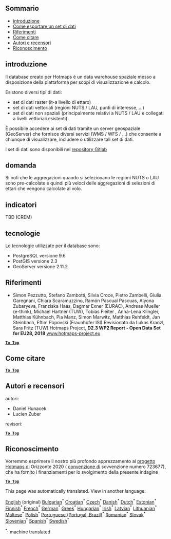 <h2> Sommario </h2><ul><li> <a href="#Introduction">introduzione</a> </li><li> <a href="#How-to-export-a-dataset">Come esportare un set di dati</a> </li><li> <a href="#References">Riferimenti</a> </li><li> <a href="#How-to-cite">Come citare</a> </li><li> <a href="#Authors-and-reviewers">Autori e recensori</a> </li><li> <a href="#acknowledgement">Riconoscimento</a> </li></ul><h2> introduzione </h2><p> Il database creato per Hotmaps è un data warehouse spaziale messo a disposizione della piattaforma per scopi di visualizzazione e calcolo. </p><p> Esistono diversi tipi di dati: </p><ul><li> set di dati raster (it-a livello di ettaro) </li><li> set di dati vettoriali (regioni NUTS / LAU, punti di interesse, ...) </li><li> set di dati non spaziali (principalmente relativi a NUTS / LAU e collegati a livelli vettoriali esistenti) </li></ul><p> È possibile accedere ai set di dati tramite un server geospaziale (GeoServer) che fornisce diversi servizi (WMS / WFS / ...) che consente a chiunque di visualizzare, includere o utilizzare tali set di dati. </p><p> I set di dati sono disponibili nel <a href="https://gitlab.com/hotmaps">repository Gitlab</a> </p><h2> domanda </h2><p> Si noti che le aggregazioni quando si selezionano le regioni NUTS o LAU sono pre-calcolate e quindi più veloci delle aggregazioni di selezioni di ettari che vengono calcolate al volo. </p><h2> indicatori </h2><p> TBD (CREM) </p><h2> tecnologie </h2><p> Le tecnologie utilizzate per il database sono: </p><ul><li> PostgreSQL versione 9.6 </li><li> PostGIS versione 2.3 </li><li> GeoServer versione 2.11.2 </li></ul><h2> Riferimenti </h2><ul><li> Simon Pezzutto, Stefano Zambotti, Silvia Croce, Pietro Zambelli, Giulia Garegnani, Chiara Scaramuzzino, Ramón Pascual Pascuas, Alyona Zubaryeva, Franziska Haas, Dagmar Exner (EURAC), Andreas Mueller (e-think), Michael Hartner (TUW), Tobias Fleiter , Anna-Lena Klingler, Matthias Kühnbach, Pia Manz, Simon Marwitz, Matthias Rehfeldt, Jan Steinbach, Eftim Popovski (Fraunhofer ISI) Revisionato da Lukas Kranzl, Sara Fritz (TUW) Hotmaps Project, <strong>D2.3 WP2 Report - Open Data Set for EU28, 2018</strong> <a href="http://www.hotmaps-project.eu/wp-content/uploads/2018/05/D2.3-Hotmaps_FINAL-VERSION_for-upload.pdf">www.hotmaps-project.eu</a> </li></ul><p><ins> <code><strong><a href="#table-of-contents">To Top</a></strong></code> </ins> </p><h2> Come citare </h2><p><ins> <code><strong><a href="#table-of-contents">To Top</a></strong></code> </ins> </p><h2> Autori e recensori </h2><p> autori: </p><ul><li> Daniel Hunacek </li><li> Lucien Zuber </li></ul><p> revisori: </p><p><ins> <code><strong><a href="#table-of-contents">To Top</a></strong></code> </ins> </p><h2> Riconoscimento </h2><p> Vorremmo esprimere il nostro più profondo apprezzamento al <a href="https://www.hotmaps-project.eu">progetto Hotmaps di</a> Orizzonte 2020 ( <a href="https://www.hotmaps-project.eu">convenzione di</a> sovvenzione numero 723677), che ha fornito i finanziamenti per lo svolgimento della presente indagine </p><p><ins> <code><strong><a href="#table-of-contents">To Top</a></strong></code> </ins> </p>

This page was automatically translated. View in another language:

[English](en-Database-behind-the-Hotmaps-toolbox) (original) [Bulgarian](bg-Database-behind-the-Hotmaps-toolbox)<sup>\*</sup> [Croatian](hr-Database-behind-the-Hotmaps-toolbox)<sup>\*</sup> [Czech](cs-Database-behind-the-Hotmaps-toolbox)<sup>\*</sup> [Danish](da-Database-behind-the-Hotmaps-toolbox)<sup>\*</sup> [Dutch](nl-Database-behind-the-Hotmaps-toolbox)<sup>\*</sup> [Estonian](et-Database-behind-the-Hotmaps-toolbox)<sup>\*</sup> [Finnish](fi-Database-behind-the-Hotmaps-toolbox)<sup>\*</sup> [French](fr-Database-behind-the-Hotmaps-toolbox)<sup>\*</sup> [German](de-Database-behind-the-Hotmaps-toolbox)<sup>\*</sup> [Greek](el-Database-behind-the-Hotmaps-toolbox)<sup>\*</sup> [Hungarian](hu-Database-behind-the-Hotmaps-toolbox)<sup>\*</sup> [Irish](ga-Database-behind-the-Hotmaps-toolbox)<sup>\*</sup>  [Latvian](lv-Database-behind-the-Hotmaps-toolbox)<sup>\*</sup> [Lithuanian](lt-Database-behind-the-Hotmaps-toolbox)<sup>\*</sup> [Maltese](mt-Database-behind-the-Hotmaps-toolbox)<sup>\*</sup> [Polish](pl-Database-behind-the-Hotmaps-toolbox)<sup>\*</sup> [Portuguese (Portugal, Brazil)](pt-Database-behind-the-Hotmaps-toolbox)<sup>\*</sup> [Romanian](ro-Database-behind-the-Hotmaps-toolbox)<sup>\*</sup> [Slovak](sk-Database-behind-the-Hotmaps-toolbox)<sup>\*</sup> [Slovenian](sl-Database-behind-the-Hotmaps-toolbox)<sup>\*</sup> [Spanish](es-Database-behind-the-Hotmaps-toolbox)<sup>\*</sup> [Swedish](sv-Database-behind-the-Hotmaps-toolbox)<sup>\*</sup> 

<sup>\*</sup>: machine translated
